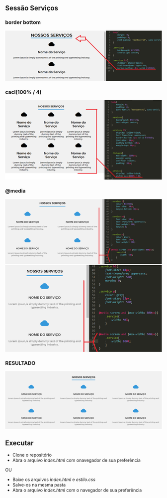 ## Sessão Serviços

### border bottom

![Parte 1](https://github.com/neemiasRamos/Front-End/blob/master/sessao-servicos/css-pt1.png)

### cacl(100% / 4)

![Parte 1](https://github.com/neemiasRamos/Front-End/blob/master/sessao-servicos/css-pt2.png)

### @media

![Parte 1](https://github.com/neemiasRamos/Front-End/blob/master/sessao-servicos/css-pt3.png)
![Parte 1](https://github.com/neemiasRamos/Front-End/blob/master/sessao-servicos/css-pt4.png)


### RESULTADO

![Parte 1](https://github.com/neemiasRamos/Front-End/blob/master/sessao-servicos/resultado.png)


## Executar

* Clone o repositório
* Abra o arquivo _index.html_ com onavegador de sua preferência 

OU

* Baixe os arquivos _index.html_ e _estilo.css_
* Salve-os na mesma pasta
* Abra o arquivo _index.html_ com o navegador de sua preferência 
